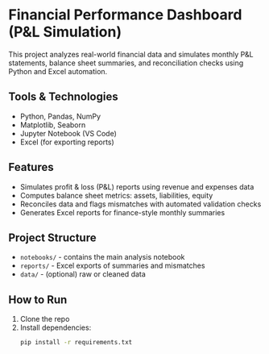 # Financial Performance Dashboard (P&L Simulation)

This project analyzes real-world financial data and simulates monthly P&L statements, balance sheet summaries, and reconciliation checks using Python and Excel automation.

## Tools & Technologies
- Python, Pandas, NumPy
- Matplotlib, Seaborn
- Jupyter Notebook (VS Code)
- Excel (for exporting reports)

## Features
- Simulates profit & loss (P&L) reports using revenue and expenses data
- Computes balance sheet metrics: assets, liabilities, equity
- Reconciles data and flags mismatches with automated validation checks
- Generates Excel reports for finance-style monthly summaries

## Project Structure
- `notebooks/` - contains the main analysis notebook
- `reports/` - Excel exports of summaries and mismatches
- `data/` - (optional) raw or cleaned data

## How to Run
1. Clone the repo
2. Install dependencies:  
   ```bash
   pip install -r requirements.txt
